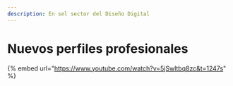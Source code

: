 ```yaml
---
description: En sel sector del Diseño Digital
---
```


# Nuevos perfiles profesionales

{% embed url="https://www.youtube.com/watch?v=5jSwltbq8zc&t=1247s" %}
